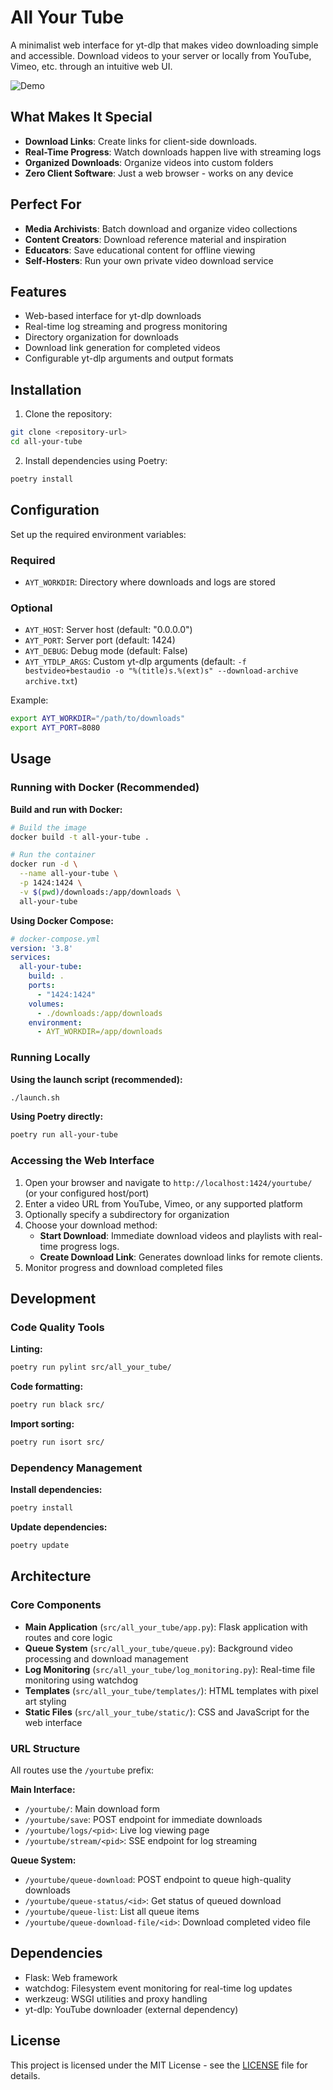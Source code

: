 # All Your Tube

A minimalist web interface for yt-dlp that makes video downloading simple and
accessible. Download videos to your server or locally from YouTube, Vimeo,
etc. through an intuitive web UI.

![Demo](docs/all-your-tube-demo.gif)

## What Makes It Special

- **Download Links**: Create links for client-side downloads.
- **Real-Time Progress**: Watch downloads happen live with streaming logs
- **Organized Downloads**: Organize videos into custom folders
- **Zero Client Software**: Just a web browser - works on any device

## Perfect For

- **Media Archivists**: Batch download and organize video collections
- **Content Creators**: Download reference material and inspiration
- **Educators**: Save educational content for offline viewing
- **Self-Hosters**: Run your own private video download service

## Features

- Web-based interface for yt-dlp downloads
- Real-time log streaming and progress monitoring
- Directory organization for downloads
- Download link generation for completed videos
- Configurable yt-dlp arguments and output formats

## Installation

1. Clone the repository:

```bash
git clone <repository-url>
cd all-your-tube
```

2. Install dependencies using Poetry:

```bash
poetry install
```

## Configuration

Set up the required environment variables:

### Required

- `AYT_WORKDIR`: Directory where downloads and logs are stored

### Optional

- `AYT_HOST`: Server host (default: "0.0.0.0")
- `AYT_PORT`: Server port (default: 1424)
- `AYT_DEBUG`: Debug mode (default: False)
- `AYT_YTDLP_ARGS`: Custom yt-dlp arguments (default:
  `-f bestvideo+bestaudio -o "%(title)s.%(ext)s" --download-archive archive.txt`)

Example:

```bash
export AYT_WORKDIR="/path/to/downloads"
export AYT_PORT=8080
```

## Usage

### Running with Docker (Recommended)

**Build and run with Docker:**

```bash
# Build the image
docker build -t all-your-tube .

# Run the container
docker run -d \
  --name all-your-tube \
  -p 1424:1424 \
  -v $(pwd)/downloads:/app/downloads \
  all-your-tube
```

**Using Docker Compose:**

```yaml
# docker-compose.yml
version: '3.8'
services:
  all-your-tube:
    build: .
    ports:
      - "1424:1424"
    volumes:
      - ./downloads:/app/downloads
    environment:
      - AYT_WORKDIR=/app/downloads
```

### Running Locally

**Using the launch script (recommended):**

```bash
./launch.sh
```

**Using Poetry directly:**

```bash
poetry run all-your-tube
```

### Accessing the Web Interface

1. Open your browser and navigate to `http://localhost:1424/yourtube/`
   (or your configured host/port)
2. Enter a video URL from YouTube, Vimeo, or any supported platform
3. Optionally specify a subdirectory for organization
4. Choose your download method:
   - **Start Download**: Immediate download videos and playlists with
     real-time progress logs.
   - **Create Download Link**: Generates download links for remote
     clients.
5. Monitor progress and download completed files

## Development

### Code Quality Tools

**Linting:**

```bash
poetry run pylint src/all_your_tube/
```

**Code formatting:**

```bash
poetry run black src/
```

**Import sorting:**

```bash
poetry run isort src/
```

### Dependency Management

**Install dependencies:**

```bash
poetry install
```

**Update dependencies:**

```bash
poetry update
```

## Architecture

### Core Components

- **Main Application** (`src/all_your_tube/app.py`): Flask application with
  routes and core logic
- **Queue System** (`src/all_your_tube/queue.py`): Background video
  processing and download management
- **Log Monitoring** (`src/all_your_tube/log_monitoring.py`): Real-time
  file monitoring using watchdog
- **Templates** (`src/all_your_tube/templates/`): HTML templates with pixel art styling
- **Static Files** (`src/all_your_tube/static/`): CSS and JavaScript for the web interface

### URL Structure

All routes use the `/yourtube` prefix:

**Main Interface:**

- `/yourtube/`: Main download form
- `/yourtube/save`: POST endpoint for immediate downloads
- `/yourtube/logs/<pid>`: Live log viewing page
- `/yourtube/stream/<pid>`: SSE endpoint for log streaming

**Queue System:**

- `/yourtube/queue-download`: POST endpoint to queue high-quality downloads
- `/yourtube/queue-status/<id>`: Get status of queued download
- `/yourtube/queue-list`: List all queue items
- `/yourtube/queue-download-file/<id>`: Download completed video file

## Dependencies

- Flask: Web framework
- watchdog: Filesystem event monitoring for real-time log updates
- werkzeug: WSGI utilities and proxy handling
- yt-dlp: YouTube downloader (external dependency)

## License

This project is licensed under the MIT License - see the [LICENSE](LICENSE)
file for details.
